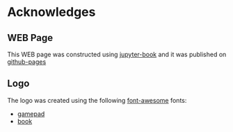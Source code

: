 # Acknowledges

## WEB Page

This WEB page was constructed using [jupyter-book][jupyter-book] and it was
published on [github-pages][github-pages]


## Logo

The logo was created using the following [font-awesome][font-awesome] fonts:

- [gamepad](https://fontawesome.com/icons/gamepad?style=solid)
- [book](https://fontawesome.com/icons/book?style=solid)


[jupyter-book]: https://jupyter-book.org "Jupyter Book"
[github-pages]: https://pages.github.com/ "GitHub Pages"
[font-awesome]: https://fontawesome.com/ "Font Awesome"
